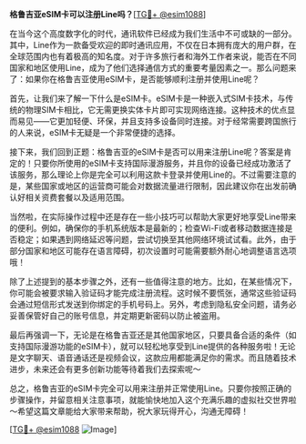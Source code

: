**格鲁吉亚eSIM卡可以注册Line吗？**[[TG💪+ @esim1088](https://t.me/s/esim1088)]

在当今这个高度数字化的时代，通讯软件已经成为我们生活中不可或缺的一部分。其中，Line作为一款备受欢迎的即时通讯应用，不仅在日本拥有庞大的用户群，在全球范围内也有着极高的知名度。对于许多旅行者和海外工作者来说，能否在不同国家和地区使用Line，成为了他们选择通信方式的重要考量因素之一。那么问题来了：如果你在格鲁吉亚使用eSIM卡，是否能够顺利注册并使用Line呢？

首先，让我们来了解一下什么是eSIM卡。eSIM卡是一种嵌入式SIM卡技术，与传统的物理SIM卡相比，它无需更换实体卡片即可实现网络连接。这种技术的优点显而易见——它更加轻便、环保，并且支持多设备同时连接。对于经常需要跨国旅行的人来说，eSIM卡无疑是一个非常便捷的选择。

接下来，我们回到正题：格鲁吉亚的eSIM卡是否可以用来注册Line呢？答案是肯定的！只要你所使用的eSIM卡支持国际漫游服务，并且你的设备已经成功激活了该服务，那么理论上你是完全可以利用这款卡登录并使用Line的。不过需要注意的是，某些国家或地区的运营商可能会对数据流量进行限制，因此建议你在出发前确认好相关资费套餐以及适用范围。

当然啦，在实际操作过程中还是存在一些小技巧可以帮助大家更好地享受Line带来的便利。例如，确保你的手机系统版本是最新的；检查Wi-Fi或者移动数据连接是否稳定；如果遇到网络延迟等问题，尝试切换至其他网络环境试试看。此外，由于部分国家和地区可能存在语言障碍，初次设置时可能需要额外耐心地调整语言选项哦！

除了上述提到的基本步骤之外，还有一些值得注意的地方。比如，在某些情况下，你可能会被要求输入验证码才能完成注册流程。这时候不要慌张，通常这些验证码会通过短信形式发送到你绑定的手机号码上。另外，考虑到隐私安全问题，请务必妥善保管好自己的账号信息，并定期更新密码以防止被盗用。

最后再强调一下，无论是在格鲁吉亚还是其他国家地区，只要具备合适的条件（如支持国际漫游功能的eSIM卡），就可以轻松地享受到Line提供的各种服务啦！无论是文字聊天、语音通话还是视频会议，这款应用都能满足你的需求。而且随着技术进步，未来还会有更多创新功能等待着我们去探索呢～

总之，格鲁吉亚的eSIM卡完全可以用来注册并正常使用Line。只要你按照正确的步骤操作，并留意相关注意事项，就能愉快地加入这个充满乐趣的虚拟社交世界啦～希望这篇文章能给大家带来帮助，祝大家玩得开心，沟通无障碍！

[[TG💪+ @esim1088](https://t.me/s/esim1088) ![Image](https://i.postimg.cc/4NQfJmqS/Snipaste-2025-05-13-00-14-12.png)]